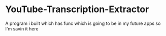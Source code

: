 # YouTube-Transcription-Extractor
A program i built which has func which is going to be in my future apps so I'm savin it here
